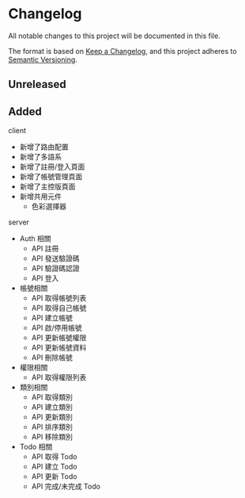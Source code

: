 # Changelog

All notable changes to this project will be documented in this file.

The format is based on [Keep a Changelog](https://keepachangelog.com/en/1.0.0/),
and this project adheres to [Semantic Versioning](https://semver.org/spec/v2.0.0.html).

## Unreleased

## Added

client

- 新增了路由配置
- 新增了多語系
- 新增了註冊/登入頁面
- 新增了帳號管理頁面
- 新增了主控版頁面
- 新增共用元件
  - 色彩選擇器

server

- Auth 相關
  - API 註冊
  - API 發送驗證碼
  - API 驗證碼認證
  - API 登入
- 帳號相關
  - API 取得帳號列表
  - API 取得自己帳號
  - API 建立帳號
  - API 啟/停用帳號
  - API 更新帳號權限
  - API 更新帳號資料
  - API 刪除帳號
- 權限相關
  - API 取得權限列表
- 類別相關
  - API 取得類別
  - API 建立類別
  - API 更新類別
  - API 排序類別
  - API 移除類別
- Todo 相關
  - API 取得 Todo
  - API 建立 Todo
  - API 更新 Todo
  - API 完成/未完成 Todo